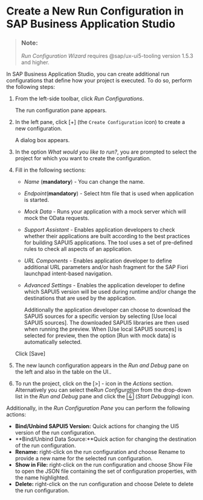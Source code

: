 <!-- loio05f2a9ef5e27402382d1ac9cfb98537f -->

<link rel="stylesheet" type="text/css" href="../css/sap-icons.css"/>

# Create a New Run Configuration in SAP Business Application Studio

> ### Note:  
> *Run Configuration Wizard* requires @sap/ux-ui5-tooling version 1.5.3 and higher.

In SAP Business Application Studio, you can create additional run configurations that define how your project is executed. To do so, perform the following steps:

1.  From the left-side toolbar, click *Run Configurations*.

    The run configuration pane appears.

2.  In the left pane, click [\+\] \(the `Create Configuration` icon\) to create a new configuration.

    A dialog box appears.

3.  In the option *What would you like to run?*, you are prompted to select the project for which you want to create the configuration.
4.  Fill in the following sections:

    -   *Name* \(**mandatory**\) - You can change the name.
    -   *Endpoint*\(**mandatory**\) - Select htm file that is used when application is started.
    -   *Mock Data* - Runs your application with a mock server which will mock the OData requests.
    -   *Support Assistant* - Enables application developers to check whether their applications are built according to the best practices for building SAPUI5 applications. The tool uses a set of pre-defined rules to check all aspects of an application.
    -   *URL Components* - Enables application developer to define additional URL parameters and/or hash fragment for the SAP Fiori launchpad intent-based navigation.
    -   *Advanced Settings* - Enables the application developer to define which SAPUI5 version will be used during runtime and/or change the destinations that are used by the application.

        Additionally the application developer can choose to download the SAPUI5 sources for a specific version by selecting [Use local SAPUI5 sources\]. The downloaded SAPUI5 libraries are then used when running the preview. When [Use local SAPUI5 sources\] is selected for preview, then the option [Run with mock data\] is automatically selected.


    Click [Save\]

5.  The new launch configuration appears in the *Run and Debug* pane on the left and also in the table on the UI..
6.  To run the project, click on the [\>\] - icon in the *Actions* section. Alternatively you can select the*Run Configuration* from the drop-down list in the *Run and Debug* pane and click the <span class="SAP-icons-V5"></span> \(*Start Debugging*\) icon.

Additionally, in the *Run Configuration Pane* you can perform the following actions:

-   **Bind/Unbind SAPUI5 Version:** Quick actions for changing the UI5 version of the run configuration.
-   **Bind/Unbind Data Source:**Quick action for changing the destination of the run configuration.
-   **Rename:** right-click on the run configuration and choose Rename to provide a new name for the selected run configuration.
-   **Show in File:** right-click on the run configuration and choose Show File to open the JSON file containing the set of configuration properties, with the name highlighted.
-   **Delete:** right-click on the run configuration and choose Delete to delete the run configuration.

